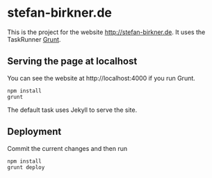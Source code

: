 stefan-birkner.de
=================

This is the project for the website http://stefan-birkner.de. It uses the TaskRunner [Grunt](http://gruntjs.com/).

Serving the page at localhost
-----------------------------

You can see the website at http://localhost:4000 if you run Grunt.

    npm install
    grunt

The default task uses Jekyll to serve the site.

Deployment
----------

Commit the current changes and then run

    npm install
    grunt deploy
